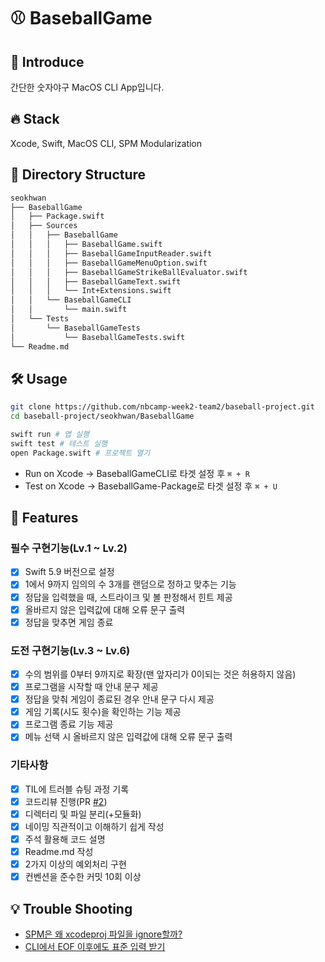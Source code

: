 # ⚾️ BaseballGame 

## 👀 Introduce

간단한 숫자야구 MacOS CLI App입니다.

## 🔥 Stack

Xcode, Swift, MacOS CLI, SPM Modularization

## 🔦 Directory Structure

```bash
seokhwan
├── BaseballGame
│   ├── Package.swift
│   ├── Sources
│   │   ├── BaseballGame
│   │   │   ├── BaseballGame.swift
│   │   │   ├── BaseballGameInputReader.swift
│   │   │   ├── BaseballGameMenuOption.swift
│   │   │   ├── BaseballGameStrikeBallEvaluator.swift
│   │   │   ├── BaseballGameText.swift
│   │   │   └── Int+Extensions.swift
│   │   └── BaseballGameCLI
│   │       └── main.swift
│   └── Tests
│       └── BaseballGameTests
│           └── BaseballGameTests.swift
└── Readme.md
```

## 🛠️ Usage

```bash
git clone https://github.com/nbcamp-week2-team2/baseball-project.git
cd baseball-project/seokhwan/BaseballGame

swift run # 앱 실행
swift test # 테스트 실행
open Package.swift # 프로젝트 열기
```

* Run on Xcode -> BaseballGameCLI로 타겟 설정 후 `⌘ + R`
* Test on Xcode -> BaseballGame-Package로 타겟 설정 후 `⌘ + U` 

## 🚀 Features

### 필수 구현기능(Lv.1 ~ Lv.2)

- [x] Swift 5.9 버전으로 설정
- [x] 1에서 9까지 임의의 수 3개를 랜덤으로 정하고 맞추는 기능
- [x] 정답을 입력했을 때, 스트라이크 및 볼 판정해서 힌트 제공
- [x] 올바르지 않은 입력값에 대해 오류 문구 출력
- [x] 정답을 맞추면 게임 종료

### 도전 구현기능(Lv.3 ~ Lv.6)

- [x] 수의 범위를 0부터 9까지로 확장(맨 앞자리가 0이되는 것은 허용하지 않음)
- [x] 프로그램을 시작할 때 안내 문구 제공
- [x] 정답을 맞춰 게임이 종료된 경우 안내 문구 다시 제공
- [x] 게임 기록(시도 횟수)을 확인하는 기능 제공
- [x] 프로그램 종료 기능 제공
- [x] 메뉴 선택 시 올바르지 않은 입력값에 대해 오류 문구 출력

### 기타사항

- [x] TIL에 트러블 슈팅 과정 기록
- [x] 코드리뷰 진행(PR [#2](https://github.com/nbcamp-week2-team2/baseball-project/pull/2))
- [x] 디렉터리 및 파일 분리(+모듈화)
- [x] 네이밍 직관적이고 이해하기 쉽게 작성
- [x] 주석 활용해 코드 설명
- [x] Readme.md 작성
- [x] 2가지 이상의 예외처리 구현
- [x] 컨벤션을 준수한 커밋 10회 이상

## 💡 Trouble Shooting

- [SPM은 왜 xcodeproj 파일을 ignore할까?](https://youseokhwan.me/blog/spm-ignore-xcodeproj/)
- [CLI에서 EOF 이후에도 표준 입력 받기](https://youseokhwan.me/blog/handling-eof-in-swift-cli/)
